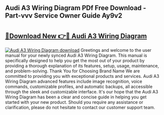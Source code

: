 ## Audi A3 Wiring Diagram PDf Free Download - Part-vvv Service Owner Guide Ay9v2

# <h2><a href="http://dfor51.blite.top/?on=Audi+A3+Wiring+Diagram">🔗Download New 👉🔴 Audi A3 Wiring Diagram</a></h2>

[![Audi A3 Wiring Diagram download](https://i.imgur.com/lujVjoI.png)](http://dfor51.blite.top/?on=Audi+A3+Wiring+Diagram)
Greetings and welcome to the user manual for your newly synced Audi A3 Wiring Diagram. This manual is specifically designed to help you get the most out of your product by providing a thorough explanation of its features, setup, usage, maintenance, and problem-solving. Thank You for Choosing Brand Name We are committed to providing you with exceptional products and services. Audi A3 Wiring Diagram advanced features include image recognition, voice commands, customizable profiles, and automatic backups, all accessible through the sleek and customizable interface. It's our hope that the Audi A3 Wiring Diagram has been a clear and concise guide in helping you get started with your new product. Should you require any assistance or clarification, please do not hesitate to contact our customer support team.
